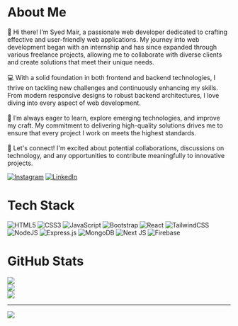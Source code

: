 # About Me
👋 Hi there! I’m Syed Mair, a passionate web developer dedicated to crafting effective and user-friendly web applications. My journey into web development began with an internship and has since expanded through various freelance projects, allowing me to collaborate with diverse clients and create solutions that meet their unique needs.<br><br>💻 With a solid foundation in both frontend and backend technologies, I thrive on tackling new challenges and continuously enhancing my skills. From modern responsive designs to robust backend architectures, I love diving into every aspect of web development.<br><br>🌱 I’m always eager to learn, explore emerging technologies, and improve my craft. My commitment to delivering high-quality solutions drives me to ensure that every project I work on meets the highest standards.<br><br>🚀 Let's connect! I'm excited about potential collaborations, discussions on technology, and any opportunities to contribute meaningfully to innovative projects.


[![Instagram](https://img.shields.io/badge/Instagram-%23E4405F.svg?logo=Instagram&logoColor=white)](https://instagram.com/mairfarooq21) [![LinkedIn](https://img.shields.io/badge/LinkedIn-%230077B5.svg?logo=linkedin&logoColor=white)](https://linkedin.com/in/syedmair) 

# Tech Stack
![HTML5](https://img.shields.io/badge/html5-%23E34F26.svg?style=for-the-badge&logo=html5&logoColor=white) ![CSS3](https://img.shields.io/badge/css3-%231572B6.svg?style=for-the-badge&logo=css3&logoColor=white) ![JavaScript](https://img.shields.io/badge/javascript-%23323330.svg?style=for-the-badge&logo=javascript&logoColor=%23F7DF1E) ![Bootstrap](https://img.shields.io/badge/bootstrap-%238511FA.svg?style=for-the-badge&logo=bootstrap&logoColor=white) ![React](https://img.shields.io/badge/react-%2320232a.svg?style=for-the-badge&logo=react&logoColor=%2361DAFB) ![TailwindCSS](https://img.shields.io/badge/tailwindcss-%2338B2AC.svg?style=for-the-badge&logo=tailwind-css&logoColor=white) ![NodeJS](https://img.shields.io/badge/node.js-6DA55F?style=for-the-badge&logo=node.js&logoColor=white) ![Express.js](https://img.shields.io/badge/express.js-%23404d59.svg?style=for-the-badge&logo=express&logoColor=%2361DAFB) ![MongoDB](https://img.shields.io/badge/MongoDB-%234ea94b.svg?style=for-the-badge&logo=mongodb&logoColor=white) ![Next JS](https://img.shields.io/badge/Next-black?style=for-the-badge&logo=next.js&logoColor=white) ![Firebase](https://img.shields.io/badge/firebase-%23039BE5.svg?style=for-the-badge&logo=firebase)
# GitHub Stats
![](https://github-readme-stats.vercel.app/api?username=mairfarooq21&theme=dark&hide_border=false&include_all_commits=false&count_private=false)<br/>
![](https://github-readme-streak-stats.herokuapp.com/?user=mairfarooq21&theme=dark&hide_border=false)<br/>
![](https://github-readme-stats.vercel.app/api/top-langs/?username=mairfarooq21&theme=dark&hide_border=false&include_all_commits=false&count_private=false&layout=compact)

---
[![](https://visitcount.itsvg.in/api?id=mairfarooq21&icon=0&color=9)](https://visitcount.itsvg.in)

<!-- Proudly created with GPRM ( https://gprm.itsvg.in ) -->
